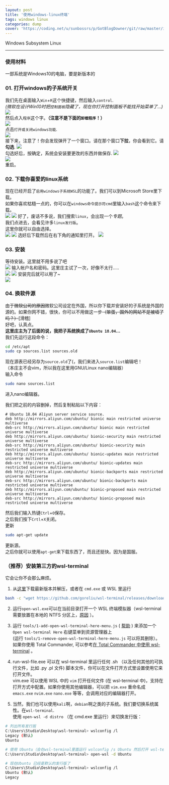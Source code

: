 ```yaml
---
layout: post
title: '使用windows-linux终端'
tags: windows linux
categories: dump
cover: 'https://coding.net/u/sunbossrs/p/GotBlogDowner/git/raw/master/img/windowslinux/cover.png'
---
```


Windows Subsystem Linux

---

### 使用材料
一部系统是Windows10的电脑，要是新版本的

### 01. 打开windows的子系统开关
我们先在桌面输入`Win`+`R`这个快捷键，然后输入`control`.   
*(微软在设计Win10时把`控制面板`隐藏了，现在你打开控制面板不能找开始菜单了...)*  
![](https://coding.net/u/SunbossRS/p/GotBlogDowner/git/raw/master/img/windowslinux/01.png)   
然后点入`程序`这个字。**（注意不是下面的`卸载程序`！）**  
![](https://coding.net/u/SunbossRS/p/GotBlogDowner/git/raw/master/img/windowslinux/02.png)  
点击`打开或关闭windows功能`.  
![](https://coding.net/u/SunbossRS/p/GotBlogDowner/git/raw/master/img/windowslinux/03.png)  
接下来，注意了！你会发现弹开了一个窗口。请在那个窗口**下拉**，你会看到它。请**勾选**.
![](https://coding.net/u/SunbossRS/p/GotBlogDowner/git/raw/master/img/windowslinux/04.png)  
勾选好后，按确定，系统会安装要更改的东西并做保存.
![](https://coding.net/u/SunbossRS/p/GotBlogDowner/git/raw/master/img/windowslinux/05.png)  
![](https://coding.net/u/SunbossRS/p/GotBlogDowner/git/raw/master/img/windowslinux/06.png)  
重启。   

### 02. 下载你喜爱的linux系统
现在已经开启了`启用windows子系统WSL`的功能了。我们可以到Microsoft Store里下载。  
如果你喜欢枯糙一点的，你可以在`windows命令提示符cmd`里输入`bash`这个命令来下载。  
![](https://coding.net/u/SunbossRS/p/GotBlogDowner/git/raw/master/img/windowslinux/07.png)
![](https://coding.net/u/SunbossRS/p/GotBlogDowner/git/raw/master/img/windowslinux/08.png)
好了，废话不多说，我们搜索`linux`，会出现一个*专题*。  
我们点进去，会看见许多`linux发行版`。  
这里你就可以自由选择。  
![](https://coding.net/u/SunbossRS/p/GotBlogDowner/git/raw/master/img/windowslinux/09.png)
![](https://coding.net/u/SunbossRS/p/GotBlogDowner/git/raw/master/img/windowslinux/10.png)
选好后下载然后在右下角的通知里打开。
![](https://coding.net/u/SunbossRS/p/GotBlogDowner/git/raw/master/img/windowslinux/11.png)

### 03. 安装
等待安装。这里就不用多说了吧  
![](https://coding.net/u/SunbossRS/p/GotBlogDowner/git/raw/master/img/windowslinux/12.png)
输入帐户名和密码。这里庄主试了一次，好像不太行.....  
![](https://coding.net/u/SunbossRS/p/GotBlogDowner/git/raw/master/img/windowslinux/13.png)
![](https://coding.net/u/SunbossRS/p/GotBlogDowner/git/raw/master/img/windowslinux/14.png)
安装完后就可以用了~  
![](https://coding.net/u/SunbossRS/p/GotBlogDowner/git/raw/master/img/windowslinux/15.png)

### 04. 换软件源
由于~~微软公司的原因~~微软公司设定在外国，所以你下载并安装好的子系统是外国的源的。如果你网不错，很快，你可以不用做这一步~~（笨蛋，国外的网站不是被墙了吗？）~~[滑稽]  
好吧，认真点。  
**这里庄主为了后面的说，我把子系统换成了`Ubuntu 18.04`...**  
我们先运行这段命令：
```bash
cd /etc/apt
sudo cp sources.list sources.old
```
现在源表已经另存为`source.old`了(，我们来进入`source.list`编辑吧！  
（本庄主不会vim，所以我在这里用GNU/Linux nano编辑器）   
输入命令
```bash
sudo nano sources.list
```
进入nano编辑器。  
  
我们把之前的内容删掉，然后复制粘贴以下内容：
```list
# Ubuntu 18.04 Aliyun server service source.
deb http://mirrors.aliyun.com/ubuntu/ bionic main restricted universe multiverse
deb-src http://mirrors.aliyun.com/ubuntu/ bionic main restricted universe multiverse
deb http://mirrors.aliyun.com/ubuntu/ bionic-security main restricted universe multiverse
deb-src http://mirrors.aliyun.com/ubuntu/ bionic-security main restricted universe multiverse
deb http://mirrors.aliyun.com/ubuntu/ bionic-updates main restricted universe multiverse
deb-src http://mirrors.aliyun.com/ubuntu/ bionic-updates main restricted universe multiverse
deb http://mirrors.aliyun.com/ubuntu/ bionic-backports main restricted universe multiverse
deb-src http://mirrors.aliyun.com/ubuntu/ bionic-backports main restricted universe multiverse
deb http://mirrors.aliyun.com/ubuntu/ bionic-proposed main restricted universe multiverse
deb-src http://mirrors.aliyun.com/ubuntu/ bionic-proposed main restricted universe multiverse
```
然后我们输入热键`Ctrl`+`O`保存。  
之后我们按下`Crtl`+`X`关闭。  
更新
```bash
sudo apt-get update
```
更新源。  
之后你就可以使用`apt-get`来下载东西了，而且还挺快。因为是国服。

### （推荐）安装第三方的wsl-terminal
它会让你不会那么麻烦。  
1. 从[这里](https://github.com/goreliu/wsl-terminal/releases)下载最新版本并解压，或者在 `cmd.exe` 或 WSL 里运行  
```bash
bash -c "wget https://github.com/goreliu/wsl-terminal/releases/download/v0.8.11/wsl-terminal-0.8.11.zip && unzip wsl-terminal-0.8.11.zip"
```
  
2. 运行`open-wsl.exe`可以在当前目录打开一个 WSL 终端模拟器（wsl-terminal 需要放置在本地的 NTFS 分区上，[原因](https://github.com/rprichard/wslbridge#building-wslbridge) ）。  
  
3. 运行 `tools/1-add-open-wsl-terminal-here-menu.js` ( [帮助](https://github.com/goreliu/wsl-terminal/blob/master/README.zh_CN.md#工具) ) 来添加一个 `Open wsl-terminal Here` 右键菜单到资源管理器上  
   (运行 `tools/1-remove-open-wsl-terminal-here-menu.js` 可以将其删除）。   
   如果你使用 Total Commander, 可以参考[在 Total Commander 中使用 wsl-terminal](https://github.com/goreliu/wsl-terminal/wiki/Use-wsl-terminal-with-Total-Commander) 。   
   
4. run-wsl-file.exe 可以在 wsl-terminal 里运行任何 .sh （以及任何其他的可执行文件，比如 .py .pl 文件) 脚本文件，你可以在文件打开方式里设置使用它来打开文件。  
   vim.exe 可以使用 WSL 中的 `vim` 打开任何文件 (在 wsl-terminal 中)，支持在打开方式中配置。如果你使用其他编辑器，可以把 `vim.exe` 重命名成 `emacs.exe` `nvim.exe` `nano.exe` 等等，会调用对应的编辑器打开。  
  
5. 当然，我们也可以使用`kali`啊，`debian`啊之类的子系统。我们要切换系统属性。在`wsl-terminal`.  
使用 `open-wsl -d distro` （在 cmd.exe 里运行）来切换发行版：
```bash
# 列出所有发行版
C:\Users\Studio\Desktop\wsl-terminal> wslconfig /l
Legacy (默认)
Ubuntu

# 使用 Ubuntu（会在wsl-terminal里面运行 wslconfig /s Ubuntu 然后打开 wsl-terminal）
C:\Users\Studio\Desktop\wsl-terminal> open-wsl -d Ubuntu

# 现在Ubuntu 已经是默认的发行版了
C:\Users\Studio\Desktop\wsl-terminal> wslconfig /l
Ubuntu (默认)
Legacy
```
